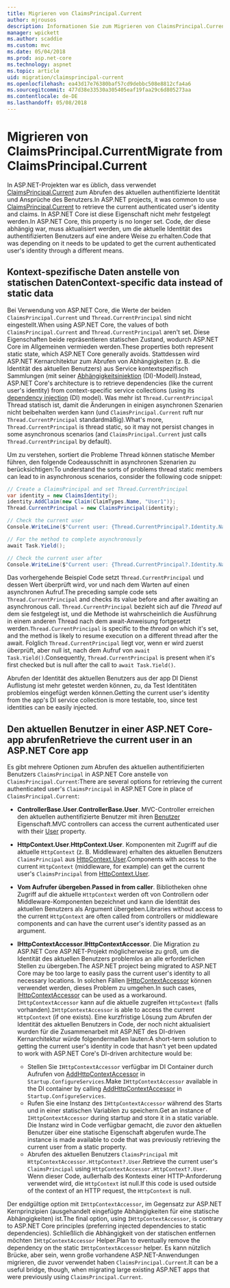 ```yaml
---
title: Migrieren von ClaimsPrincipal.Current
author: mjrousos
description: Informationen Sie zum Migrieren von ClaimsPrincipal.Current zum Abrufen des aktuellen authentifizierten Benutzers Identität und Ansprüche in ASP.NET Core.
manager: wpickett
ms.author: scaddie
ms.custom: mvc
ms.date: 05/04/2018
ms.prod: asp.net-core
ms.technology: aspnet
ms.topic: article
uid: migration/claimsprincipal-current
ms.openlocfilehash: ea43d17e76380baf57cd9debbc508e8812cfa4a6
ms.sourcegitcommit: 477d38e33530a305405eaf19faa29c6d805273aa
ms.contentlocale: de-DE
ms.lasthandoff: 05/08/2018
---
```

# <a name="migrate-from-claimsprincipalcurrent"></a><span data-ttu-id="ae285-103">Migrieren von ClaimsPrincipal.Current</span><span class="sxs-lookup"><span data-stu-id="ae285-103">Migrate from ClaimsPrincipal.Current</span></span>

<span data-ttu-id="ae285-104">In ASP.NET-Projekten war es üblich, dass verwendet [ClaimsPrincipal.Current](/dotnet/api/system.security.claims.claimsprincipal.current) zum Abrufen des aktuellen authentifizierte Identität und Ansprüche des Benutzers.</span><span class="sxs-lookup"><span data-stu-id="ae285-104">In ASP.NET projects, it was common to use [ClaimsPrincipal.Current](/dotnet/api/system.security.claims.claimsprincipal.current) to retrieve the current authenticated user's identity and claims.</span></span> <span data-ttu-id="ae285-105">In ASP.NET Core ist diese Eigenschaft nicht mehr festgelegt werden.</span><span class="sxs-lookup"><span data-stu-id="ae285-105">In ASP.NET Core, this property is no longer set.</span></span> <span data-ttu-id="ae285-106">Code, der diese abhängig war, muss aktualisiert werden, um die aktuelle Identität des authentifizierten Benutzers auf eine andere Weise zu erhalten.</span><span class="sxs-lookup"><span data-stu-id="ae285-106">Code that was depending on it needs to be updated to get the current authenticated user's identity through a different means.</span></span>

## <a name="context-specific-data-instead-of-static-data"></a><span data-ttu-id="ae285-107">Kontext-spezifische Daten anstelle von statischen Daten</span><span class="sxs-lookup"><span data-stu-id="ae285-107">Context-specific data instead of static data</span></span>

<span data-ttu-id="ae285-108">Bei Verwendung von ASP.NET Core, die Werte der beiden `ClaimsPrincipal.Current` und `Thread.CurrentPrincipal` sind nicht eingestellt.</span><span class="sxs-lookup"><span data-stu-id="ae285-108">When using ASP.NET Core, the values of both `ClaimsPrincipal.Current` and `Thread.CurrentPrincipal` aren't set.</span></span> <span data-ttu-id="ae285-109">Diese Eigenschaften beide repräsentieren statischen Zustand, wodurch ASP.NET Core im Allgemeinen vermieden werden.</span><span class="sxs-lookup"><span data-stu-id="ae285-109">These properties both represent static state, which ASP.NET Core generally avoids.</span></span> <span data-ttu-id="ae285-110">Stattdessen wird ASP.NET Kernarchitektur zum Abrufen von Abhängigkeiten (z. B. die Identität des aktuellen Benutzers) aus Service kontextspezifisch Sammlungen (mit seiner [Abhängigkeitsinjektion](xref:fundamentals/dependency-injection) (DI)-Modell).</span><span class="sxs-lookup"><span data-stu-id="ae285-110">Instead, ASP.NET Core's architecture is to retrieve dependencies (like the current user's identity) from context-specific service collections (using its [dependency injection](xref:fundamentals/dependency-injection) (DI) model).</span></span> <span data-ttu-id="ae285-111">Was mehr ist `Thread.CurrentPrincipal` Thread statisch ist, damit die Änderungen in einigen asynchronen Szenarien nicht beibehalten werden kann (und `ClaimsPrincipal.Current` ruft nur `Thread.CurrentPrincipal` standardmäßig).</span><span class="sxs-lookup"><span data-stu-id="ae285-111">What's more, `Thread.CurrentPrincipal` is thread static, so it may not persist changes in some asynchronous scenarios (and `ClaimsPrincipal.Current` just calls `Thread.CurrentPrincipal` by default).</span></span>

<span data-ttu-id="ae285-112">Um zu verstehen, sortiert die Probleme Thread können statische Member führen, den folgende Codeausschnitt in asynchronen Szenarien zu berücksichtigen:</span><span class="sxs-lookup"><span data-stu-id="ae285-112">To understand the sorts of problems thread static members can lead to in asynchronous scenarios, consider the following code snippet:</span></span>

```csharp
// Create a ClaimsPrincipal and set Thread.CurrentPrincipal
var identity = new ClaimsIdentity();
identity.AddClaim(new Claim(ClaimTypes.Name, "User1"));
Thread.CurrentPrincipal = new ClaimsPrincipal(identity);

// Check the current user
Console.WriteLine($"Current user: {Thread.CurrentPrincipal?.Identity.Name}");

// For the method to complete asynchronously
await Task.Yield();

// Check the current user after
Console.WriteLine($"Current user: {Thread.CurrentPrincipal?.Identity.Name}");
```

<span data-ttu-id="ae285-113">Das vorhergehende Beispiel Code setzt `Thread.CurrentPrincipal` und dessen Wert überprüft wird, vor und nach dem Warten auf einen asynchronen Aufruf.</span><span class="sxs-lookup"><span data-stu-id="ae285-113">The preceding sample code sets `Thread.CurrentPrincipal` and checks its value before and after awaiting an asynchronous call.</span></span> <span data-ttu-id="ae285-114">`Thread.CurrentPrincipal` bezieht sich auf die *Thread* auf dem sie festgelegt ist, und die Methode ist wahrscheinlich die Ausführung in einem anderen Thread nach dem await-Anweisung fortgesetzt werden.</span><span class="sxs-lookup"><span data-stu-id="ae285-114">`Thread.CurrentPrincipal` is specific to the *thread* on which it's set, and the method is likely to resume execution on a different thread after the await.</span></span> <span data-ttu-id="ae285-115">Folglich `Thread.CurrentPrincipal` liegt vor, wenn er wird zuerst überprüft, aber null ist, nach dem Aufruf von `await Task.Yield()`.</span><span class="sxs-lookup"><span data-stu-id="ae285-115">Consequently, `Thread.CurrentPrincipal` is present when it's first checked but is null after the call to `await Task.Yield()`.</span></span>

<span data-ttu-id="ae285-116">Abrufen der Identität des aktuellen Benutzers aus der app DI Dienst Auflistung ist mehr getestet werden können, zu, da Test Identitäten problemlos eingefügt werden können.</span><span class="sxs-lookup"><span data-stu-id="ae285-116">Getting the current user's identity from the app's DI service collection is more testable, too, since test identities can be easily injected.</span></span>

## <a name="retrieve-the-current-user-in-an-aspnet-core-app"></a><span data-ttu-id="ae285-117">Den aktuellen Benutzer in einer ASP.NET Core-app abrufen</span><span class="sxs-lookup"><span data-stu-id="ae285-117">Retrieve the current user in an ASP.NET Core app</span></span>

<span data-ttu-id="ae285-118">Es gibt mehrere Optionen zum Abrufen des aktuellen authentifizierten Benutzers `ClaimsPrincipal` in ASP.NET Core anstelle von `ClaimsPrincipal.Current`:</span><span class="sxs-lookup"><span data-stu-id="ae285-118">There are several options for retrieving the current authenticated user's `ClaimsPrincipal` in ASP.NET Core in place of `ClaimsPrincipal.Current`:</span></span>

* <span data-ttu-id="ae285-119">**ControllerBase.User**.</span><span class="sxs-lookup"><span data-stu-id="ae285-119">**ControllerBase.User**.</span></span> <span data-ttu-id="ae285-120">MVC-Controller erreichen den aktuellen authentifizierte Benutzer mit ihren [Benutzer](/dotnet/api/microsoft.aspnetcore.mvc.controllerbase.user) Eigenschaft.</span><span class="sxs-lookup"><span data-stu-id="ae285-120">MVC controllers can access the current authenticated user with their [User](/dotnet/api/microsoft.aspnetcore.mvc.controllerbase.user) property.</span></span>
* <span data-ttu-id="ae285-121">**HttpContext.User**.</span><span class="sxs-lookup"><span data-stu-id="ae285-121">**HttpContext.User**.</span></span> <span data-ttu-id="ae285-122">Komponenten mit Zugriff auf die aktuelle `HttpContext` (z. B. Middleware) erhalten des aktuellen Benutzers `ClaimsPrincipal` aus [HttpContext.User](/dotnet/api/microsoft.aspnetcore.http.httpcontext.user).</span><span class="sxs-lookup"><span data-stu-id="ae285-122">Components with access to the current `HttpContext` (middleware, for example) can get the current user's `ClaimsPrincipal` from [HttpContext.User](/dotnet/api/microsoft.aspnetcore.http.httpcontext.user).</span></span>
* <span data-ttu-id="ae285-123">**Vom Aufrufer übergeben**.</span><span class="sxs-lookup"><span data-stu-id="ae285-123">**Passed in from caller**.</span></span> <span data-ttu-id="ae285-124">Bibliotheken ohne Zugriff auf die aktuelle `HttpContext` werden oft von Controllern oder Middleware-Komponenten bezeichnet und kann die Identität des aktuellen Benutzers als Argument übergeben.</span><span class="sxs-lookup"><span data-stu-id="ae285-124">Libraries without access to the current `HttpContext` are often called from controllers or middleware components and can have the current user's identity passed as an argument.</span></span>
* <span data-ttu-id="ae285-125">**IHttpContextAccessor**.</span><span class="sxs-lookup"><span data-stu-id="ae285-125">**IHttpContextAccessor**.</span></span> <span data-ttu-id="ae285-126">Die Migration zu ASP.NET Core ASP.NET-Projekt möglicherweise zu groß, um die Identität des aktuellen Benutzers problemlos an alle erforderlichen Stellen zu übergeben.</span><span class="sxs-lookup"><span data-stu-id="ae285-126">The ASP.NET project being migrated to ASP.NET Core may be too large to easily pass the current user's identity to all necessary locations.</span></span> <span data-ttu-id="ae285-127">In solchen Fällen [IHttpContextAccessor](/dotnet/api/microsoft.aspnetcore.http.ihttpcontextaccessor) können verwendet werden, dieses Problem zu umgehen.</span><span class="sxs-lookup"><span data-stu-id="ae285-127">In such cases, [IHttpContextAccessor](/dotnet/api/microsoft.aspnetcore.http.ihttpcontextaccessor) can be used as a workaround.</span></span> <span data-ttu-id="ae285-128">`IHttpContextAccessor` kann auf die aktuelle zugreifen `HttpContext` (falls vorhanden).</span><span class="sxs-lookup"><span data-stu-id="ae285-128">`IHttpContextAccessor` is able to access the current `HttpContext` (if one exists).</span></span> <span data-ttu-id="ae285-129">Eine kurzfristige Lösung zum Abrufen der Identität des aktuellen Benutzers in Code, der noch nicht aktualisiert wurden für die Zusammenarbeit mit ASP.NET des DI-driven Kernarchitektur würde folgendermaßen lauten:</span><span class="sxs-lookup"><span data-stu-id="ae285-129">A short-term solution to getting the current user's identity in code that hasn't yet been updated to work with ASP.NET Core's DI-driven architecture would be:</span></span>

  * <span data-ttu-id="ae285-130">Stellen Sie `IHttpContextAccessor` verfügbar im DI Container durch Aufrufen von [AddHttpContextAccessor](https://github.com/aspnet/Hosting/issues/793) in `Startup.ConfigureServices`.</span><span class="sxs-lookup"><span data-stu-id="ae285-130">Make `IHttpContextAccessor` available in the DI container by calling [AddHttpContextAccessor](https://github.com/aspnet/Hosting/issues/793) in `Startup.ConfigureServices`.</span></span>
  * <span data-ttu-id="ae285-131">Rufen Sie eine Instanz des `IHttpContextAccessor` während des Starts und in einer statischen Variablen zu speichern.</span><span class="sxs-lookup"><span data-stu-id="ae285-131">Get an instance of `IHttpContextAccessor` during startup and store it in a static variable.</span></span> <span data-ttu-id="ae285-132">Die Instanz wird in Code verfügbar gemacht, die zuvor den aktuellen Benutzer über eine statische Eigenschaft abgerufen wurde.</span><span class="sxs-lookup"><span data-stu-id="ae285-132">The instance is made available to code that was previously retrieving the current user from a static property.</span></span>
  * <span data-ttu-id="ae285-133">Abrufen des aktuellen Benutzers `ClaimsPrincipal` mit `HttpContextAccessor.HttpContext?.User`.</span><span class="sxs-lookup"><span data-stu-id="ae285-133">Retrieve the current user's `ClaimsPrincipal` using `HttpContextAccessor.HttpContext?.User`.</span></span> <span data-ttu-id="ae285-134">Wenn dieser Code, außerhalb des Kontexts einer HTTP-Anforderung verwendet wird, die `HttpContext` ist null.</span><span class="sxs-lookup"><span data-stu-id="ae285-134">If this code is used outside of the context of an HTTP request, the `HttpContext` is null.</span></span>

<span data-ttu-id="ae285-135">Der endgültige option mit `IHttpContextAccessor`, im Gegensatz zur ASP.NET Kernprinzipien (ausgehandelt eingefügte Abhängigkeiten für eine statische Abhängigkeiten) ist.</span><span class="sxs-lookup"><span data-stu-id="ae285-135">The final option, using `IHttpContextAccessor`, is contrary to ASP.NET Core principles (preferring injected dependencies to static dependencies).</span></span> <span data-ttu-id="ae285-136">Schließlich die Abhängigkeit von der statischen entfernen möchten `IHttpContextAccessor` Helper.</span><span class="sxs-lookup"><span data-stu-id="ae285-136">Plan to eventually remove the dependency on the static `IHttpContextAccessor` helper.</span></span> <span data-ttu-id="ae285-137">Es kann nützlich Brücke, aber sein, wenn große vorhandene ASP.NET-Anwendungen migrieren, die zuvor verwendet haben `ClaimsPrincipal.Current`.</span><span class="sxs-lookup"><span data-stu-id="ae285-137">It can be a useful bridge, though, when migrating large existing ASP.NET apps that were previously using `ClaimsPrincipal.Current`.</span></span>
